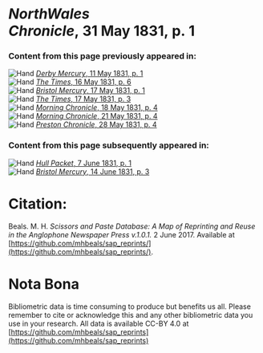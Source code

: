 # *NorthWales Chronicle*, 31 May 1831, p. 1  
  
### Content from this page previously appeared in:  
![Hand](http://scissorsandpaste.net/wp-content/uploads/2017/06/smallhandpointer.png) [*Derby Mercury*, 11 May 1831, p. 1](https://mhbeals.github.io/sap_html/Derby-Mercury/Derby-Mercury-11-May-1831-p-1)  
![Hand](http://scissorsandpaste.net/wp-content/uploads/2017/06/smallhandpointer.png) [*The Times*, 16 May 1831, p. 6](https://mhbeals.github.io/sap_html/The-Times/The-Times-16-May-1831-p-6)  
![Hand](http://scissorsandpaste.net/wp-content/uploads/2017/06/smallhandpointer.png) [*Bristol Mercury*, 17 May 1831, p. 1](https://mhbeals.github.io/sap_html/Bristol-Mercury/Bristol-Mercury-17-May-1831-p-1)  
![Hand](http://scissorsandpaste.net/wp-content/uploads/2017/06/smallhandpointer.png) [*The Times*, 17 May 1831, p. 3](https://mhbeals.github.io/sap_html/The-Times/The-Times-17-May-1831-p-3)  
![Hand](http://scissorsandpaste.net/wp-content/uploads/2017/06/smallhandpointer.png) [*Morning Chronicle*, 18 May 1831, p. 4](https://mhbeals.github.io/sap_html/Morning-Chronicle/Morning-Chronicle-18-May-1831-p-4)  
![Hand](http://scissorsandpaste.net/wp-content/uploads/2017/06/smallhandpointer.png) [*Morning Chronicle*, 21 May 1831, p. 4](https://mhbeals.github.io/sap_html/Morning-Chronicle/Morning-Chronicle-21-May-1831-p-4)  
![Hand](http://scissorsandpaste.net/wp-content/uploads/2017/06/smallhandpointer.png) [*Preston Chronicle*, 28 May 1831, p. 4](https://mhbeals.github.io/sap_html/Preston-Chronicle/Preston-Chronicle-28-May-1831-p-4)  
  
### Content from this page subsequently appeared in:  
![Hand](http://scissorsandpaste.net/wp-content/uploads/2017/06/smallhandpointer.png) [*Hull Packet*, 7 June 1831, p. 1](https://mhbeals.github.io/sap_html/Hull-Packet/Hull-Packet-7-June-1831-p-1)  
![Hand](http://scissorsandpaste.net/wp-content/uploads/2017/06/smallhandpointer.png) [*Bristol Mercury*, 14 June 1831, p. 3](https://mhbeals.github.io/sap_html/Bristol-Mercury/Bristol-Mercury-14-June-1831-p-3)  


# Citation: 

Beals. M. H. *Scissors and Paste Database: A Map of Reprinting and Reuse in the Anglophone Newspaper Press v.1.0.1.* 2 June 2017. Available at [https://github.com/mhbeals/sap_reprints/](https://github.com/mhbeals/sap_reprints/). 

# Nota Bona

Bibliometric data is time consuming to produce but benefits us all. Please remember to cite or acknowledge this and any other bibliometric data you use in your research. All data is available CC-BY 4.0 at [https://github.com/mhbeals/sap_reprints](https://github.com/mhbeals/sap_reprints)